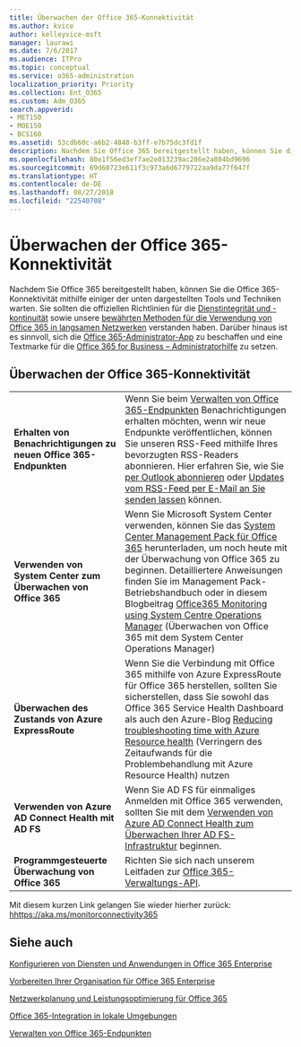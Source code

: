 ```yaml
---
title: Überwachen der Office 365-Konnektivität
ms.author: kvice
author: kelleyvice-msft
manager: laurawi
ms.date: 7/6/2017
ms.audience: ITPro
ms.topic: conceptual
ms.service: o365-administration
localization_priority: Priority
ms.collection: Ent_O365
ms.custom: Adm_O365
search.appverid:
- MET150
- MOE150
- BCS160
ms.assetid: 53cdb60c-a6b2-4848-b3ff-e7b75dc3fd1f
description: Nachdem Sie Office 365 bereitgestellt haben, können Sie die Office 365-Konnektivität mithilfe einiger der unten dargestellten Tools und Techniken warten. Sie sollten die offiziellen Richtlinien für die Dienstintegrität und -kontinuität sowie unsere bewährten Methoden für die Verwendung von Office 365 in langsamen Netzwerken verstanden haben. Darüber hinaus ist es sinnvoll, sich die Office 365-Administrator-App zu beschaffen und eine Textmarke für die Office 365 for Business – Administratorhilfe zu setzen.
ms.openlocfilehash: 80e1f56ed3ef7ae2e013239ac286e2a804bd9696
ms.sourcegitcommit: 69d60723e611f3c973a6d6779722aa9da77f647f
ms.translationtype: HT
ms.contentlocale: de-DE
ms.lasthandoff: 08/27/2018
ms.locfileid: "22540708"
---
```

# <a name="monitor-office-365-connectivity"></a>Überwachen der Office 365-Konnektivität

Nachdem Sie Office 365 bereitgestellt haben, können Sie die Office 365-Konnektivität mithilfe einiger der unten dargestellten Tools und Techniken warten. Sie sollten die offiziellen Richtlinien für die [Dienstintegrität und -kontinuität](https://technet.microsoft.com/library/office-365-service-health.aspx) sowie unsere [bewährten Methoden für die Verwendung von Office 365 in langsamen Netzwerken](https://support.office.com/article/fd16c8d2-4799-4c39-8fd7-045f06640166) verstanden haben. Darüber hinaus ist es sinnvoll, sich die [Office 365-Administrator-App](https://blogs.office.com/2015/03/13/administer-on-the-go-with-the-updated-office-365-admin-app/) zu beschaffen und eine Textmarke für die [Office 365 for Business – Administratorhilfe](https://support.office.com/article/17d3ff3f-3601-466e-b5a1-482b31cfb791) zu setzen.
  
## <a name="monitoring-office-365-connectivity"></a>Überwachen der Office 365-Konnektivität

|||
|:-----|:-----|
|**Erhalten von Benachrichtigungen zu neuen Office 365-Endpunkten** <br/> |Wenn Sie beim [Verwalten von Office 365-Endpunkten](https://support.office.com/article/99cab9d4-ef59-4207-9f2b-3728eb46bf9a) Benachrichtigungen erhalten möchten, wenn wir neue Endpunkte veröffentlichen, können Sie unseren RSS-Feed mithilfe Ihres bevorzugten RSS-Readers abonnieren. Hier erfahren Sie, wie Sie [per Outlook abonnieren](https://go.microsoft.com/fwlink/p/?LinkId=532416) oder [Updates vom RSS-Feed per E-Mail an Sie senden lassen](https://go.microsoft.com/fwlink/p/?LinkId=532417) können. <br/> |
|**Verwenden von System Center zum Überwachen von Office 365** <br/> |Wenn Sie Microsoft System Center verwenden, können Sie das [System Center Management Pack für Office 365](https://www.microsoft.com/download/details.aspx?id=43708) herunterladen, um noch heute mit der Überwachung von Office 365 zu beginnen. Detailliertere Anweisungen finden Sie im Management Pack-Betriebshandbuch oder in diesem Blogbeitrag [Office365 Monitoring using System Centre Operations Manager](https://blogs.msdn.com/b/mvpawardprogram/archive/2015/07/08/office365-monitoring-using-system-centre-operations-manager.aspx) (Überwachen von Office 365 mit dem System Center Operations Manager) <br/> |
|**Überwachen des Zustands von Azure ExpressRoute** <br/> |Wenn Sie die Verbindung mit Office 365 mithilfe von Azure ExpressRoute für Office 365 herstellen, sollten Sie sicherstellen, dass Sie sowohl das Office 365 Service Health Dashboard als auch den Azure-Blog [Reducing troubleshooting time with Azure Resource health](https://azure.microsoft.com/blog/reduce-troubleshooting-time-with-azure-resource-health/) (Verringern des Zeitaufwands für die Problembehandlung mit Azure Resource Health) nutzen <br/> |
|**Verwenden von Azure AD Connect Health mit AD FS** <br/> |Wenn Sie AD FS für einmaliges Anmelden mit Office 365 verwenden, sollten Sie mit dem [Verwenden von Azure AD Connect Health zum Überwachen Ihrer AD FS-Infrastruktur](https://azure.microsoft.com/documentation/articles/active-directory-aadconnect-health-adfs/) beginnen.  <br/> |
|**Programmgesteuerte Überwachung von Office 365** <br/> |Richten Sie sich nach unserem Leitfaden zur [Office 365-Verwaltungs-API](https://msdn.microsoft.com/library/jj984343%28v=office.15%29.aspx).  <br/> |

Mit diesem kurzen Link gelangen Sie wieder hierher zurück: [hhttps://aka.ms/monitorconnectivity365](https://aka.ms/monitorconnectivity365)
  
## <a name="see-also"></a>Siehe auch

[Konfigurieren von Diensten und Anwendungen in Office 365 Enterprise](configure-services-and-applications.md)
  
[Vorbereiten Ihrer Organisation für Office 365 Enterprise](get-your-organization-ready-for-office-365.md)
  
[Netzwerkplanung und Leistungsoptimierung für Office 365](network-planning-and-performance.md)
  
[Office 365-Integration in lokale Umgebungen](office-365-integration.md)
  
[Verwalten von Office 365-Endpunkten](https://support.office.com/article/99cab9d4-ef59-4207-9f2b-3728eb46bf9a)

